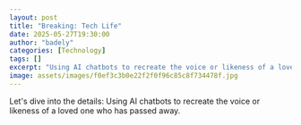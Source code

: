 ```yaml
---
layout: post
title: "Breaking: Tech Life"
date: 2025-05-27T19:30:00
author: "badely"
categories: [Technology]
tags: []
excerpt: "Using AI chatbots to recreate the voice or likeness of a loved one who has passed away."
image: assets/images/f0ef3c3b0e22f2f0f96c85c8f734478f.jpg
---
```


Let's dive into the details: Using AI chatbots to recreate the voice or likeness of a loved one who has passed away.

